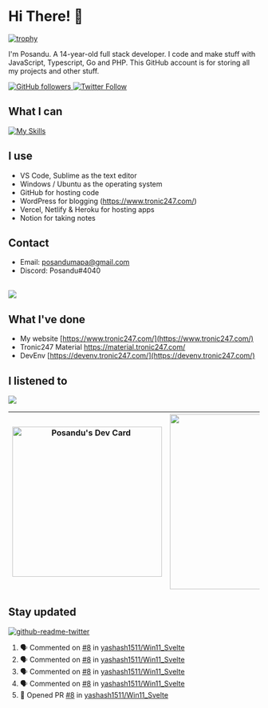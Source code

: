 # Hi There! 👋
[![trophy](https://github-profile-trophy.vercel.app/?username=posandu)](https://www.youtube.com/watch?v=dQw4w9WgXcQ)

I'm Posandu. A 14-year-old full stack developer. I code and make stuff with JavaScript, Typescript, Go and PHP. This GitHub account is for storing all my projects and other stuff.

<a href="https://github.com/Posandu">
	<img alt="GitHub followers" src="https://img.shields.io/github/followers/posandu?style=social">
</a>

<a href="https://twitter.com/Posandu">
	<img alt="Twitter Follow" src="https://img.shields.io/twitter/follow/posandu?style=social">
</a>

## What I can

[![My Skills](https://skillicons.dev/icons?i=js,html,css,cloudflare,nextjs,nodejs,php,wordpress,mysql,postgresql,prisma,react,typescript,figma,firebase,vscode)](https://skillicons.dev)

## I use

- VS Code, Sublime as the text editor
- Windows / Ubuntu as the operating system
- GitHub for hosting code
- WordPress for blogging (https://www.tronic247.com/)
- Vercel, Netlify & Heroku for hosting apps
- Notion for taking notes

## Contact
- Email: posandumapa@gmail.com
- Discord: Posandu#4040
<br>
<a href="https://stackoverflow.com/users/16474083/posandu"><img src="https://github-readme-stackoverflow.vercel.app/?userID=16474083&layout=compact"></a>


## What I've done

- My website [https://www.tronic247.com/](https://www.tronic247.com/)
- Tronic247 Material https://material.tronic247.com/
- DevEnv [https://devenv.tronic247.com/](https://devenv.tronic247.com/)

## I listened to 

<img src="https://spotify-github-profile.vercel.app/api/view.svg?uid=31gr2rav6xfv3jbfsemb5orfw57m&cover_image=true&theme=novatorem&bar_color=53b14f&bar_color_cover=true"/>

| <a href="https://app.daily.dev/posandu"> 				<img src="https://api.daily.dev/devcards/bc577391486143969f5b3b599b499632.png?r=byh" width="300" alt="Posandu's Dev Card"/> 			</a> | <a href="https://discord.com/users/961161387101536296"> 				<img src="https://lanyard.cnrad.dev/api/961161387101536296" width=350> 			</a> |
|---------------------------------------------------------------------------------------------------------------------------------------------------------------------------|-------------------------------------------------------------------------------------------------------------------------------------|

## Stay updated
[![github-readme-twitter](https://github-readme-twitter.gazf.vercel.app/api?id=posandu&show_reply=false)]()


<!--START_SECTION:activity-->
1. 🗣 Commented on [#8](https://github.com/yashash1511/Win11_Svelte/issues/8) in [yashash1511/Win11_Svelte](https://github.com/yashash1511/Win11_Svelte)
2. 🗣 Commented on [#8](https://github.com/yashash1511/Win11_Svelte/issues/8) in [yashash1511/Win11_Svelte](https://github.com/yashash1511/Win11_Svelte)
3. 🗣 Commented on [#8](https://github.com/yashash1511/Win11_Svelte/issues/8) in [yashash1511/Win11_Svelte](https://github.com/yashash1511/Win11_Svelte)
4. 🗣 Commented on [#8](https://github.com/yashash1511/Win11_Svelte/issues/8) in [yashash1511/Win11_Svelte](https://github.com/yashash1511/Win11_Svelte)
5. 💪 Opened PR [#8](https://github.com/yashash1511/Win11_Svelte/pull/8) in [yashash1511/Win11_Svelte](https://github.com/yashash1511/Win11_Svelte)
<!--END_SECTION:activity-->
